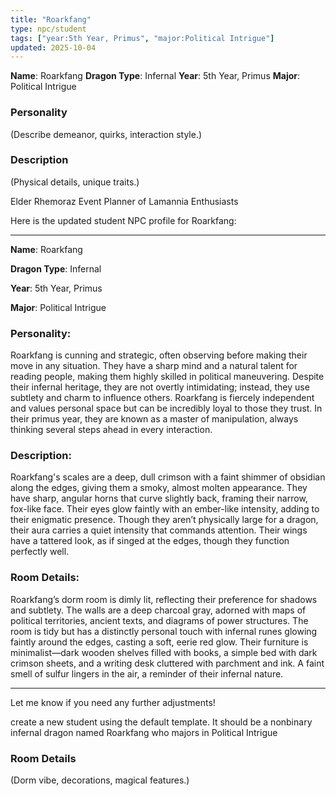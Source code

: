 ```yaml
---
title: "Roarkfang"
type: npc/student
tags: ["year:5th Year, Primus", "major:Political Intrigue"]
updated: 2025-10-04
---
```


**Name**: Roarkfang
**Dragon Type**: Infernal
**Year**: 5th Year, Primus
**Major**: Political Intrigue

### Personality
(Describe demeanor, quirks, interaction style.)

### Description
(Physical details, unique traits.)

Elder Rhemoraz
Event Planner of Lamannia Enthusiasts

Here is the updated student NPC profile for Roarkfang:

---

**Name**: Roarkfang

**Dragon Type**: Infernal

**Year**: 5th Year, Primus

**Major**: Political Intrigue

### Personality:
Roarkfang is cunning and strategic, often observing before making their move in any situation. They have a sharp mind and a natural talent for reading people, making them highly skilled in political maneuvering. Despite their infernal heritage, they are not overtly intimidating; instead, they use subtlety and charm to influence others. Roarkfang is fiercely independent and values personal space but can be incredibly loyal to those they trust. In their primus year, they are known as a master of manipulation, always thinking several steps ahead in every interaction.

### Description:
Roarkfang's scales are a deep, dull crimson with a faint shimmer of obsidian along the edges, giving them a smoky, almost molten appearance. They have sharp, angular horns that curve slightly back, framing their narrow, fox-like face. Their eyes glow faintly with an ember-like intensity, adding to their enigmatic presence. Though they aren’t physically large for a dragon, their aura carries a quiet intensity that commands attention. Their wings have a tattered look, as if singed at the edges, though they function perfectly well.

### Room Details:
Roarkfang’s dorm room is dimly lit, reflecting their preference for shadows and subtlety. The walls are a deep charcoal gray, adorned with maps of political territories, ancient texts, and diagrams of power structures. The room is tidy but has a distinctly personal touch with infernal runes glowing faintly around the edges, casting a soft, eerie red glow. Their furniture is minimalist—dark wooden shelves filled with books, a simple bed with dark crimson sheets, and a writing desk cluttered with parchment and ink. A faint smell of sulfur lingers in the air, a reminder of their infernal nature.

---

Let me know if you need any further adjustments!

create a new student using the default template. It should be a nonbinary infernal dragon named Roarkfang who majors in Political Intrigue

### Room Details
(Dorm vibe, decorations, magical features.)
